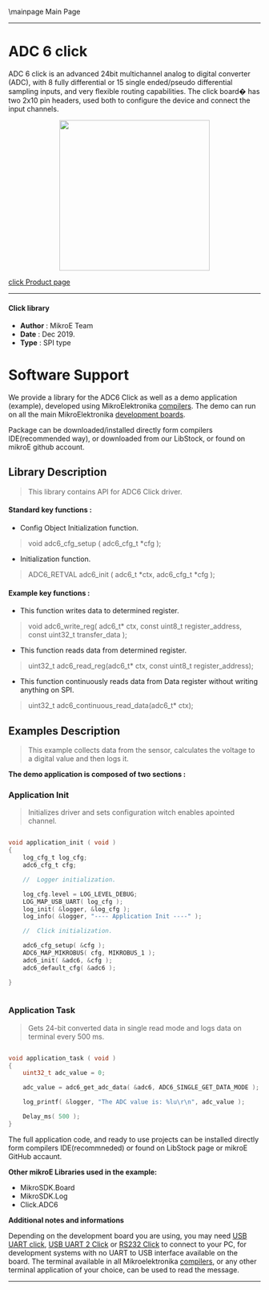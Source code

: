 \mainpage Main Page
 
 

---
# ADC 6 click

ADC 6 click is an advanced 24bit multichannel analog to digital converter (ADC),
with 8 fully differential or 15 single ended/pseudo differential sampling inputs,
and very flexible routing capabilities. The click board� has two 2x10 pin headers,
used both to configure the device and connect the input channels.

<p align="center">
  <img src="http://download.mikroe.com/images/click_for_ide/adc6_click.png" height=300px>
</p>

[click Product page](<https://www.mikroe.com/adc-6-click>)

---


#### Click library 

- **Author**        : MikroE Team
- **Date**          : Dec 2019.
- **Type**          : SPI type


# Software Support

We provide a library for the ADC6 Click 
as well as a demo application (example), developed using MikroElektronika 
[compilers](http://shop.mikroe.com/compilers). 
The demo can run on all the main MikroElektronika [development boards](http://shop.mikroe.com/development-boards).

Package can be downloaded/installed directly form compilers IDE(recommended way), or downloaded from our LibStock, or found on mikroE github account. 

## Library Description

> This library contains API for ADC6 Click driver.

#### Standard key functions :

- Config Object Initialization function.
> void adc6_cfg_setup ( adc6_cfg_t *cfg ); 
 
- Initialization function.
> ADC6_RETVAL adc6_init ( adc6_t *ctx, adc6_cfg_t *cfg );


#### Example key functions :

- This function writes data to determined register.
> void adc6_write_reg( adc6_t* ctx, const uint8_t register_address, const uint32_t transfer_data );
 
- This function reads data from determined register.
> uint32_t adc6_read_reg(adc6_t* ctx, const uint8_t register_address);

- This function continuously reads data from Data register without
  writing anything on SPI.
> uint32_t adc6_continuous_read_data(adc6_t* ctx);

## Examples Description

> This example collects data from the sensor, calculates the voltage to a digital
> value and then logs it.


**The demo application is composed of two sections :**

### Application Init 

> Initializes driver and sets configuration witch enables apointed channel.

```c

void application_init ( void )
{
    log_cfg_t log_cfg;
    adc6_cfg_t cfg;

    //  Logger initialization.

    log_cfg.level = LOG_LEVEL_DEBUG;
    LOG_MAP_USB_UART( log_cfg );
    log_init( &logger, &log_cfg );
    log_info( &logger, "---- Application Init ----" );

    //  Click initialization.

    adc6_cfg_setup( &cfg );
    ADC6_MAP_MIKROBUS( cfg, MIKROBUS_1 );
    adc6_init( &adc6, &cfg );
    adc6_default_cfg( &adc6 );

}
  
```

### Application Task

>  Gets 24-bit converted data in single read mode and logs data on terminal every 500 ms.


```c

void application_task ( void )
{
    uint32_t adc_value = 0;

    adc_value = adc6_get_adc_data( &adc6, ADC6_SINGLE_GET_DATA_MODE );

    log_printf( &logger, "The ADC value is: %lu\r\n", adc_value );

    Delay_ms( 500 );
}

```


The full application code, and ready to use projects can be  installed directly form compilers IDE(recommneded) or found on LibStock page or mikroE GitHub accaunt.

**Other mikroE Libraries used in the example:** 

- MikroSDK.Board
- MikroSDK.Log
- Click.ADC6

**Additional notes and informations**

Depending on the development board you are using, you may need 
[USB UART click](http://shop.mikroe.com/usb-uart-click), 
[USB UART 2 Click](http://shop.mikroe.com/usb-uart-2-click) or 
[RS232 Click](http://shop.mikroe.com/rs232-click) to connect to your PC, for 
development systems with no UART to USB interface available on the board. The 
terminal available in all Mikroelektronika 
[compilers](http://shop.mikroe.com/compilers), or any other terminal application 
of your choice, can be used to read the message.



---
